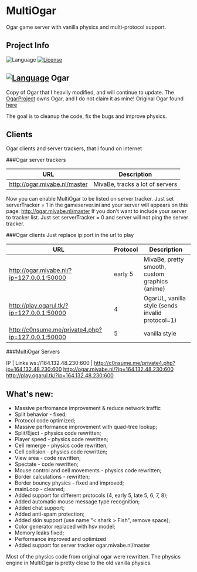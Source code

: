 # MultiOgar
Ogar game server with vanilla physics and multi-protocol support.

## Project Info
![Language](https://img.shields.io/badge/language-node.js-yellow.svg)
[![License](https://img.shields.io/badge/license-APACHE2-blue.svg)](https://github.com/Barbosik/OgarMulti/blob/master/LICENSE.md)

## [![Language](https://img.shields.io/badge/Ogar-Node-red.svg)](https://github.com/OgarProject/Ogar) Ogar
Copy of Ogar that I heavily modified, and will continue to update. 
The [OgarProject](https://ogarproject.com) owns Ogar, and I do not claim it as mine! 
Original Ogar found [here](https://github.com/OgarProject/Ogar)


The goal is to cleanup the code, fix the bugs and improve physics.

## Clients

Ogar clients and server trackers, that I found on internet

###Ogar server trackers

URL | Description
--- | ---
http://ogar.mivabe.nl/master | MivaBe, tracks a lot of servers

Now you can enable MultiOgar to be listed on server tracker.
Just set serverTracker = 1 in the gameserver.ini and your server will appears
on this page: http://ogar.mivabe.nl/master
If you don't want to include your server to tracker list. 
Just set serverTracker = 0 and server will not ping the server tracker.


###Ogar clients
Just replace ip:port in the url to play

URL | Protocol | Description
--- | --- | ---
http://ogar.mivabe.nl/?ip=127.0.0.1:50000 | early 5 | MivaBe, pretty smooth, custom graphics (anime)
http://play.ogarul.tk/?ip=127.0.0.1:50000 | 4 | OgarUL, vanilla style (sends invalid protocol=1)
http://c0nsume.me/private4.php?ip=127.0.0.1:50000 | 5 | vanilla style

###MultiOgar Servers

IP | Links
ws://164.132.48.230:600 | http://c0nsume.me/private4.php?ip=164.132.48.230:600 http://ogar.mivabe.nl/?ip=164.132.48.230:600 http://play.ogarul.tk/?ip=164.132.48.230:600


## What's new:
* Massive perfromance improvement & reduce network traffic
* Split behavior - fixed;
* Protocol code optimized;
* Massive performance improvement with quad-tree lookup;
* Split/Eject - physics code rewritten;
* Player speed - physics code rewritten;
* Cell remerge - physics code rewritten;
* Cell collision - physics code rewritten;
* View area - code rewritten;
* Spectate - code rewritten;
* Mouse control and cell movements - physics code rewritten;
* Border calculations - rewritten;
* Border bouncy physics - fixed and improved;
* mainLoop - cleaned;
* Added support for different protocols (4, early 5, late 5, 6, 7, 8);
* Added automatic mouse message type recognition;
* Added chat support;
* Added anti-spam protection;
* Added skin support (use name "< shark > Fish", remove space);
* Color generator replaced with hsv model;
* Memory leaks fixed;
* Performance improved and optimized
* Added support for server tracker ogar.mivabe.nl/master

Most of the physics code from original ogar were rewritten.
The physics engine in MultiOgar is pretty close to the old vanilla physics.